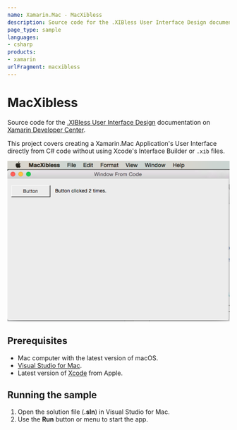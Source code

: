 ```yaml
---
name: Xamarin.Mac - MacXibless
description: Source code for the .XIBless User Interface Design documentation on Xamarin Developer Center Uses Xamarin.Mac. This project covers creating a...
page_type: sample
languages:
- csharp
products:
- xamarin
urlFragment: macxibless
---
```

# MacXibless

Source code for the [.XIBless User Interface Design](https://docs.microsoft.com/xamarin/mac/app-fundamentals/xibless-ui) documentation on [Xamarin Developer Center](http://docs.microsoft.com/xamarin).

This project covers creating a Xamarin.Mac Application's User Interface directly from C# code without using Xcode's Interface Builder or `.xib` files.

![Mac app built without a XIB file](Screenshots/01.png)

## Prerequisites

* Mac computer with the latest version of macOS.
* [Visual Studio for Mac](https://visualstudio.microsoft.com/vs/mac/).
* Latest version of [Xcode](https://developer.apple.com/xcode/) from Apple.

## Running the sample

1. Open the solution file (**.sln**) in Visual Studio for Mac.
1. Use the **Run** button or menu to start the app.
